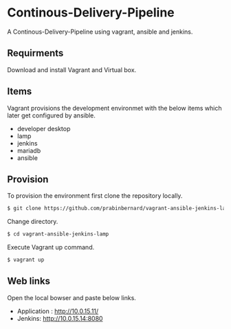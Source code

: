 # Continous-Delivery-Pipeline
  A Continous-Delivery-Pipeline using vagrant, ansible and jenkins.

## Requirments
  Download and install Vagrant and Virtual box.

## Items  
  Vagrant provisions the development environmet with the below items which later
  get configured by ansible.

  - developer desktop
  - lamp
  - jenkins
  - mariadb
  - ansible

## Provision
  To provision the environment first clone the repository locally.

  ```bash
  $ git clone https://github.com/prabinbernard/vagrant-ansible-jenkins-lamp
  ```

  Change directory.

  ```bash
  $ cd vagrant-ansible-jenkins-lamp
  ```

  Execute Vagrant up command.

  ```bash
  $ vagrant up
```

## Web links
  Open the local bowser and paste below links.

  - Application : http://10.0.15.11/
  - Jenkins: http://10.0.15.14:8080
